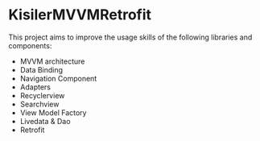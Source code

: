 # KisilerMVVMRetrofit

This project aims to improve the usage skills of the following libraries and components:

- MVVM architecture
- Data Binding
- Navigation Component
- Adapters
- Recyclerview
- Searchview
- View Model Factory
- Livedata & Dao
- Retrofit

